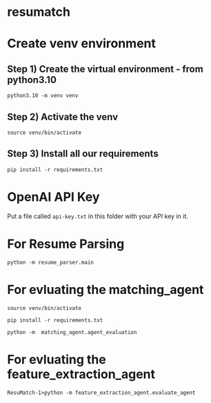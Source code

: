 # resumatch


# Create venv environment

## Step 1) Create the virtual environment - from python3.10
```
python3.10 -m venv venv
```


## Step 2) Activate the venv
```
source venv/bin/activate 
```


## Step 3) Install all our requirements
```
pip install -r requirements.txt
```

# OpenAI API Key

Put a file called `api-key.txt` in this folder with your API key in it.

# For Resume Parsing
```
python -m resume_parser.main
```

# For evluating the matching_agent

```
source venv/bin/activate 
```

```
pip install -r requirements.txt
```

```
python -m  matching_agent.agent_evaluation
```

# For evluating the feature_extraction_agent
```
ResuMatch-1>python -m feature_extraction_agent.evaluate_agent
```


